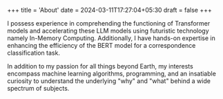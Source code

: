+++
title = 'About'
date = 2024-03-11T17:27:04+05:30
draft = false
+++

I possess experience in comprehending the functioning of Transformer models and accelerating these LLM models using futuristic technology namely In-Memory Computing. Additionally, I have hands-on expertise in enhancing the efficiency of the BERT model for a correspondence classification task. 

In addition to my passion for all things beyond Earth, my interests encompass machine learning algorithms, programming, and an insatiable curiosity to understand the underlying "why" and "what" behind a wide spectrum of subjects.